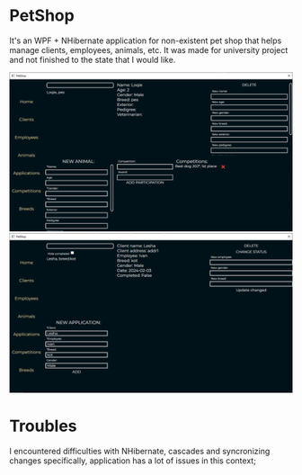 # PetShop

It's an WPF + NHibernate application for non-existent pet shop that helps manage clients, employees, animals, etc. It was made for university project and not finished to the state that I would like.

![screenshot1](screenshots/screenshot1.PNG)
![screenshot2](screenshots/screenshot3.PNG)

# Troubles

I encountered difficulties with NHibernate, cascades and syncronizing changes specifically, application has a lot of issues in this context;
